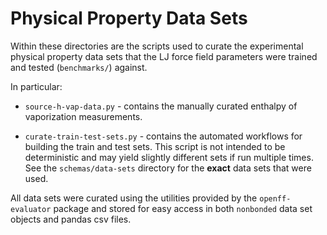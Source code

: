 # Physical Property Data Sets

Within these directories are the scripts used to curate the experimental physical property
data sets that the LJ force field parameters were trained and tested (`benchmarks/`) against.

In particular:

* `source-h-vap-data.py` - contains the manually curated enthalpy of vaporization measurements.

* `curate-train-test-sets.py` - contains the automated workflows for building the train and test sets. This script
  is not intended to be deterministic and may yield slightly different sets if run multiple times. See the 
  `schemas/data-sets` directory for the **exact** data sets that were used.

All data sets were curated using the utilities provided by the `openff-evaluator` package and stored
for easy access in both `nonbonded` data set objects and pandas csv files.
